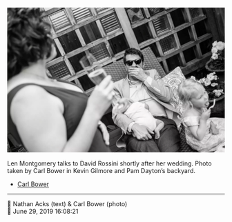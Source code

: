 ![Len Montgomery talks to David Rossini](assets/1324786261f06c9d1fcfa63fd1c226f1.webp)

Len Montgomery talks to David Rossini shortly after her wedding. Photo taken by Carl Bower in Kevin Gilmore and Pam Dayton’s backyard.

* [Carl Bower](https://carlbowerphotos.com)

- - - -

<span aria-hidden="true">👥</span> Nathan Acks (text) & Carl Bower (photo)  
<span aria-hidden="true">📅</span> June 29, 2019 16:08:21
